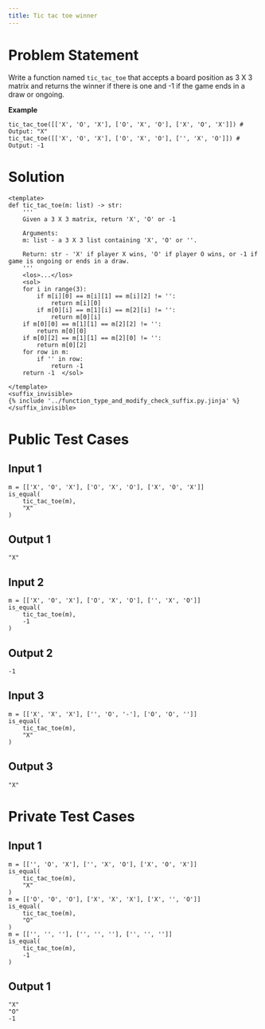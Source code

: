 ```yaml
---
title: Tic tac toe winner
---
```


# Problem Statement

Write a function named `tic_tac_toe` that accepts a board position as 3 X 3 matrix and returns the winner
if there is one and -1 if the game ends in a draw or ongoing.

**Example**
```
tic_tac_toe([['X', 'O', 'X'], ['O', 'X', 'O'], ['X', 'O', 'X']]) # Output: "X"
tic_tac_toe([['X', 'O', 'X'], ['O', 'X', 'O'], ['', 'X', 'O']]) # Output: -1
```


# Solution

```py3 test.py -r 'python test.py'
<template>
def tic_tac_toe(m: list) -> str:
    '''
    Given a 3 X 3 matrix, return 'X', 'O' or -1

    Arguments:
    m: list - a 3 X 3 list containing 'X', 'O' or ''.

    Return: str - 'X' if player X wins, 'O' if player O wins, or -1 if game is ongoing or ends in a draw.
    '''
    <los>...</los>
    <sol>
    for i in range(3):
        if m[i][0] == m[i][1] == m[i][2] != '':
            return m[i][0]
        if m[0][i] == m[1][i] == m[2][i] != '':
            return m[0][i]
    if m[0][0] == m[1][1] == m[2][2] != '':
        return m[0][0]
    if m[0][2] == m[1][1] == m[2][0] != '':
        return m[0][2]
    for row in m:
        if '' in row:
            return -1
    return -1  </sol>

</template>
<suffix_invisible>
{% include '../function_type_and_modify_check_suffix.py.jinja' %}
</suffix_invisible>
```

# Public Test Cases

## Input 1

```
m = [['X', 'O', 'X'], ['O', 'X', 'O'], ['X', 'O', 'X']]
is_equal(
    tic_tac_toe(m),
    "X"
)
```

## Output 1

```
"X"
```

## Input 2

```
m = [['X', 'O', 'X'], ['O', 'X', 'O'], ['', 'X', 'O']]
is_equal(
    tic_tac_toe(m),
    -1
)
```

## Output 2

```
-1
```

## Input 3

```
m = [['X', 'X', 'X'], ['', 'O', '-'], ['O', 'O', '']]
is_equal(
    tic_tac_toe(m),
    "X"
)
```

## Output 3

```
"X"
```

# Private Test Cases

## Input 1

```
m = [['', 'O', 'X'], ['', 'X', 'O'], ['X', 'O', 'X']]
is_equal(
    tic_tac_toe(m),
    "X"
)
m = [['O', 'O', 'O'], ['X', 'X', 'X'], ['X', '', 'O']]
is_equal(
    tic_tac_toe(m),
    "O"
)
m = [['', '', ''], ['', '', ''], ['', '', '']]
is_equal(
    tic_tac_toe(m),
    -1
)
```

## Output 1

```
"X"
"O"
-1
```